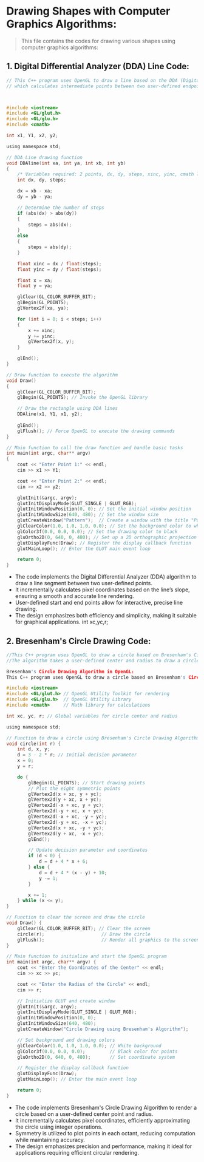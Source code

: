 # Drawing Shapes with Computer Graphics Algorithms:

> This file contains the codes for drawing various shapes using computer graphics algorithms:


## 1. Digital Differential Analyzer (DDA) Line Code:
```c
// This C++ program uses OpenGL to draw a line based on the DDA (Digital Differential Analyzer) Line Drawing Algorithm, 
// which calculates intermediate points between two user-defined endpoints to create a smooth line segment.



#include <iostream>
#include <GL/glut.h>
#include <GL/glu.h>
#include <cmath>

int x1, Y1, x2, y2;

using namespace std;

// DDA Line drawing function
void DDAline(int xa, int ya, int xb, int yb)
{
    /* Variables required: 2 points, dx, dy, steps, xinc, yinc, cmath library */
    int dx, dy, steps;

    dx = xb - xa;
    dy = yb - ya;

    // Determine the number of steps
    if (abs(dx) > abs(dy))
    {
        steps = abs(dx);
    }
    else
    {
        steps = abs(dy);
    }

    float xinc = dx / float(steps);
    float yinc = dy / float(steps);

    float x = xa;
    float y = ya;

    glClear(GL_COLOR_BUFFER_BIT);
    glBegin(GL_POINTS);
    glVertex2f(xa, ya);

    for (int i = 0; i < steps; i++)
    {
        x += xinc;
        y += yinc;
        glVertex2f(x, y);
    }

    glEnd();
}

// Draw function to execute the algorithm
void Draw()
{
    glClear(GL_COLOR_BUFFER_BIT);
    glBegin(GL_POINTS); // Invoke the OpenGL library

    // Draw the rectangle using DDA lines
    DDAline(x1, Y1, x1, y2);
   
    glEnd();
    glFlush(); // Force OpenGL to execute the drawing commands
}

// Main function to call the draw function and handle basic tasks
int main(int argc, char** argv)
{
    cout << "Enter Point 1:" << endl;
    cin >> x1 >> Y1;

    cout << "Enter Point 2:" << endl;
    cin >> x2 >> y2;

    glutInit(&argc, argv);
    glutInitDisplayMode(GLUT_SINGLE | GLUT_RGB);
    glutInitWindowPosition(0, 0); // Set the initial window position
    glutInitWindowSize(640, 480); // Set the window size
    glutCreateWindow("Pattern");  // Create a window with the title "Pattern"
    glClearColor(1.0, 1.0, 1.0, 0.0); // Set the background color to white
    glColor3f(0.0, 0.0, 0.0); // Set the drawing color to black
    gluOrtho2D(0, 640, 0, 480); // Set up a 2D orthographic projection
    glutDisplayFunc(Draw); // Register the display callback function
    glutMainLoop(); // Enter the GLUT main event loop

    return 0;
}


```
- The code implements the Digital Differential Analyzer (DDA) algorithm to draw a line segment between two user-defined points.
- It incrementally calculates pixel coordinates based on the line’s slope, ensuring a smooth and accurate line rendering.
- User-defined start and end points allow for interactive, precise line drawing.
- The design emphasizes both efficiency and simplicity, making it suitable for graphical applications.
int xc,yc,r;

## 2. Bresenham's Circle Drawing Code:

```c
//This C++ program uses OpenGL to draw a circle based on Bresenham's Circle Drawing Algorithm.
//The algorithm takes a user-defined center and radius to draw a circle using efficient pixel calculations.

Bresenham's Circle Drawing Algorithm in OpenGL:
This C++ program uses OpenGL to draw a circle based on Bresenham's Circle Drawing Algorithm. The algorithm takes a user-defined center and radius to draw a circle using efficient pixel calculations. Below is the code with explanations.

#include <iostream>
#include <GL/glut.h> // OpenGL Utility Toolkit for rendering
#include <GL/glu.h>  // OpenGL Utility Library
#include <cmath>     // Math library for calculations

int xc, yc, r; // Global variables for circle center and radius

using namespace std;

// Function to draw a circle using Bresenham's Circle Drawing Algorithm
void circle(int r) {
    int d, x, y;
    d = 3 - 2 * r; // Initial decision parameter
    x = 0;
    y = r;

    do {
        glBegin(GL_POINTS); // Start drawing points
        // Plot the eight symmetric points
        glVertex2d(x + xc, y + yc);
        glVertex2d(y + xc, x + yc);
        glVertex2d(-x + xc, y + yc);
        glVertex2d(-y + xc, x + yc);
        glVertex2d(-x + xc, -y + yc);
        glVertex2d(-y + xc, -x + yc);
        glVertex2d(x + xc, -y + yc);
        glVertex2d(y + xc, -x + yc);
        glEnd();

        // Update decision parameter and coordinates
        if (d < 0) {
            d = d + 4 * x + 6;
        } else {
            d = d + 4 * (x - y) + 10;
            y -= 1;
        }

        x += 1;
    } while (x <= y);
}

// Function to clear the screen and draw the circle
void Draw() {
    glClear(GL_COLOR_BUFFER_BIT); // Clear the screen
    circle(r);                     // Draw the circle
    glFlush();                     // Render all graphics to the screen
}

// Main function to initialize and start the OpenGL program
int main(int argc, char** argv) {
    cout << "Enter the Coordinates of the Center" << endl;
    cin >> xc >> yc;

    cout << "Enter the Radius of the Circle" << endl;
    cin >> r;

    // Initialize GLUT and create window
    glutInit(&argc, argv);
    glutInitDisplayMode(GLUT_SINGLE | GLUT_RGB);
    glutInitWindowPosition(0, 0);
    glutInitWindowSize(640, 480);
    glutCreateWindow("Circle Drawing using Bresenham's Algorithm");

    // Set background and drawing colors
    glClearColor(1.0, 1.0, 1.0, 0.0); // White background
    glColor3f(0.0, 0.0, 0.0);         // Black color for points
    gluOrtho2D(0, 640, 0, 480);       // Set coordinate system

    // Register the display callback function
    glutDisplayFunc(Draw);
    glutMainLoop(); // Enter the main event loop

    return 0;
}
```

- The code implements Bresenham's Circle Drawing Algorithm to render a circle based on a user-defined center point and radius.
- It incrementally calculates pixel coordinates, efficiently approximating the circle using integer operations.
- Symmetry is utilized to plot points in each octant, reducing computation while maintaining accuracy.
- The design emphasizes precision and performance, making it ideal for applications requiring efficient circular rendering.
